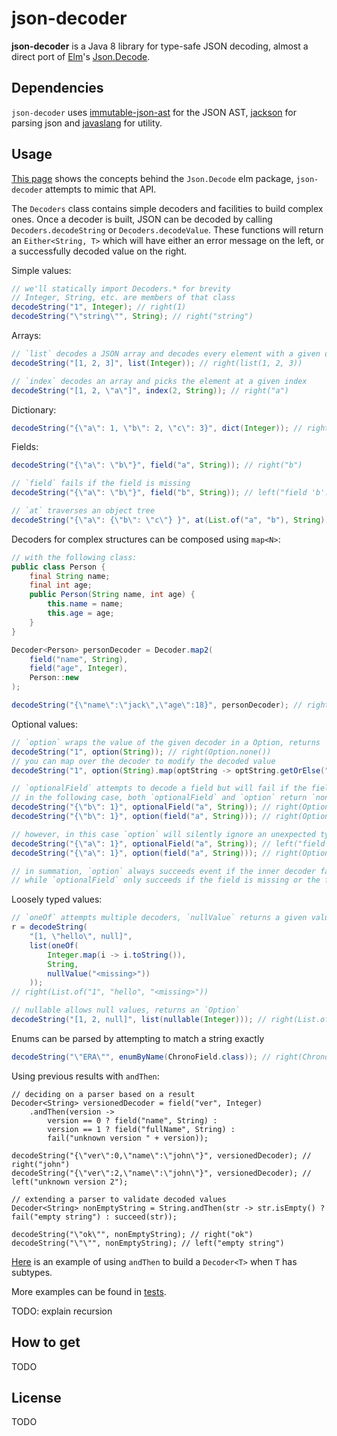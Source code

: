 # json-decoder

__json-decoder__ is a Java 8 library for type-safe JSON decoding, almost a direct
port of [Elm](http://elm-lang.org)'s [Json.Decode](http://package.elm-lang.org/packages/elm-lang/core/5.0.0/Json-Decode).

## Dependencies

`json-decoder` uses [immutable-json-ast](https://github.com/hamnis/immutable-json/) for the JSON AST,
[jackson](https://github.com/FasterXML/jackson) for parsing json and [javaslang](http://www.javaslang.io/) for utility.

## Usage
[This page](https://guide.elm-lang.org/interop/json.html) shows the concepts
behind the `Json.Decode` elm package, `json-decoder` attempts to mimic that API.

The `Decoders` class contains simple decoders and facilities to build complex ones.
Once a decoder is built, JSON can be decoded by calling `Decoders.decodeString`
or `Decoders.decodeValue`. These functions will return an `Either<String, T>`
which will have either an error message on the left, or a successfully decoded
value on the right.

Simple values:

``` java
// we'll statically import Decoders.* for brevity
// Integer, String, etc. are members of that class
decodeString("1", Integer); // right(1)
decodeString("\"string\"", String); // right("string")
```
Arrays:
``` java
// `list` decodes a JSON array and decodes every element with a given decoder
decodeString("[1, 2, 3]", list(Integer)); // right(list(1, 2, 3))

// `index` decodes an array and picks the element at a given index
decodeString("[1, 2, \"a\"]", index(2, String)); // right("a")
```

Dictionary:
``` java
decodeString("{\"a\": 1, \"b\": 2, \"c\": 3}", dict(Integer)); // right(HashMap.of("a", 1, "b", 2, "c", 3))
```

Fields:
``` java
decodeString("{\"a\": \"b\"}", field("a", String)); // right("b")

// `field` fails if the field is missing
decodeString("{\"a\": \"b\"}", field("b", String)); // left("field 'b': missing")

// `at` traverses an object tree
decodeString("{\"a\": {\"b\": \"c\"} }", at(List.of("a", "b"), String)); // right("c")

```
Decoders for complex structures can be composed using `map<N>`:
``` java
// with the following class:
public class Person {
    final String name;
    final int age;
    public Person(String name, int age) {
        this.name = name;
        this.age = age;
    }
}

Decoder<Person> personDecoder = Decoder.map2(
    field("name", String),
    field("age", Integer),
    Person::new
);

decodeString("{\"name\":\"jack\",\"age\":18}", personDecoder); // right(Person("jack", 18))
```

Optional values:
``` java
// `option` wraps the value of the given decoder in a Option, returns `none` if said decoder fails
decodeString("1", option(String)); // right(Option.none())
// you can map over the decoder to modify the decoded value
decodeString("1", option(String).map(optString -> optString.getOrElse(""))); // right("")

// `optionalField` attempts to decode a field but will fail if the field exists but is of a different type
// in the following case, both `optionalField` and `option` return `none`:
decodeString("{\"b\": 1}", optionalField("a", String)); // right(Option.none())
decodeString("{\"b\": 1}", option(field("a", String))); // right(Option.none())

// however, in this case `option` will silently ignore an unexpected type, while `optionalField` will fail
decodeString("{\"a\": 1}", optionalField("a", String)); // left("field 'a': expected String, got JNumber{value=1}")
decodeString("{\"a\": 1}", option(field("a", String))); // right(Option.none())

// in summation, `option` always succeeds event if the inner decoder fails
// while `optionalField` only succeeds if the field is missing or the field exists and the inner decoder succeeds as well.
```

Loosely typed values:
``` java
// `oneOf` attempts multiple decoders, `nullValue` returns a given value is null is found
r = decodeString(
    "[1, \"hello\", null]",
    list(oneOf(
        Integer.map(i -> i.toString()),
        String,
        nullValue("<missing>"))
    ));
// right(List.of("1", "hello", "<missing>"))

// nullable allows null values, returns an `Option`
decodeString("[1, 2, null]", list(nullable(Integer))); // right(List.of(some(1), some(2), none()))
```

Enums can be parsed by attempting to match a string exactly
``` java
decodeString("\"ERA\"", enumByName(ChronoField.class)); // right(ChronoField.ERA)
```

Using previous results with `andThen`:
```
// deciding on a parser based on a result
Decoder<String> versionedDecoder = field("ver", Integer)
    .andThen(version ->
        version == 0 ? field("name", String) :
        version == 1 ? field("fullName", String) :
        fail("unknown version " + version));

decodeString("{\"ver\":0,\"name\":\"john\"}", versionedDecoder); // right("john")
decodeString("{\"ver\":2,\"name\":\"john\"}", versionedDecoder); // left("unknown version 2");

// extending a parser to validate decoded values
Decoder<String> nonEmptyString = String.andThen(str -> str.isEmpty() ? fail("empty string") : succeed(str));

decodeString("\"ok\"", nonEmptyString); // right("ok")
decodeString("\"\"", nonEmptyString); // left("empty string")

```
[Here](src/test/java/json_decoder/DecodersTest.java#L290) is an example of using `andThen` to build a `Decoder<T>` when `T` has subtypes.

More examples can be found in [tests](src/test/java/json_decoder/).

TODO: explain recursion

## How to get
TODO

## License
TODO
